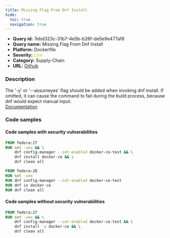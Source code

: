 ```yaml
---
title: Missing Flag From Dnf Install
hide:
  toc: true
  navigation: true
---
```


<style>
  .highlight .hll {
    background-color: #ff171742;
  }
  .md-content {
    max-width: 1100px;
    margin: 0 auto;
  }
</style>

-   **Query id:** 7ebd323c-31b7-4e5b-b26f-de5e9e477af8
-   **Query name:** Missing Flag From Dnf Install
-   **Platform:** Dockerfile
-   **Severity:** <span style="color:#CC0">Low</span>
-   **Category:** Supply-Chain
-   **URL:** [Github](https://github.com/Checkmarx/kics/tree/master/assets/queries/dockerfile/missing_flag_from_dnf_install)

### Description
The '-y' or '--assumeyes' flag should be added when invoking dnf install. If omitted, it can cause the command to fail during the build process, because dnf would expect manual input.<br>
[Documentation](https://docs.docker.com/develop/develop-images/dockerfile_best-practices/#run)

### Code samples
#### Code samples with security vulnerabilities
```dockerfile title="Positive test num. 1 - dockerfile file" hl_lines="2 10"
FROM fedora:27
RUN set -uex && \
    dnf config-manager --set-enabled docker-ce-test && \
    dnf install docker-ce && \
    dnf clean all

FROM fedora:28
RUN set -uex
RUN dnf config-manager --set-enabled docker-ce-test
RUN dnf in docker-ce
RUN dnf clean all
```


#### Code samples without security vulnerabilities
```dockerfile title="Negative test num. 1 - dockerfile file"
FROM fedora:27
RUN set -uex && \
    dnf config-manager --set-enabled docker-ce-test && \
    dnf install -y docker-ce && \
    dnf clean all
```
